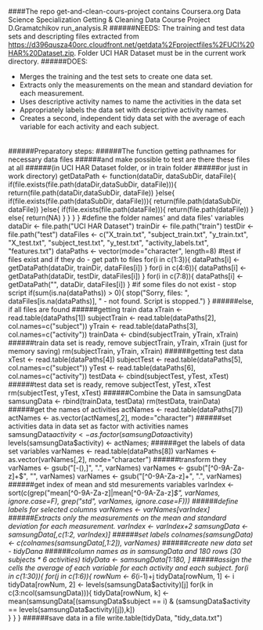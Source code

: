 ####The repo get-and-clean-cours-project contains
Coursera.org
Data Science Specialization
Getting & Cleaning Data Course Project
D.Gramatchikov
run_analysis.R
######NEEDS:
The training and test data sets and descripting files extracted from 
https://d396qusza40orc.cloudfront.net/getdata%2Fprojectfiles%2FUCI%20HAR%20Dataset.zip.
Folder UCI HAR Dataset must be in the current work directory.
######DOES:
* Merges the training and the test sets to create one data set.
* Extracts only the measurements on the mean and standard deviation for each measurement. 
* Uses descriptive activity names to name the activities in the data set
* Appropriately labels the data set with descriptive activity names. 
* Creates a second, independent tidy data set with the average of each variable for each activity and each subject. 
######
######Preparatory steps:
######The function getting pathnames for necessary data files
######and make possible to test are there these files at all
######(in UCI HAR Dataset folder, or in train folder
######or just in work directory)
getDataPath <- function(dataDir, dataSubDir, dataFile){
  if(file.exists(file.path(dataDir,dataSubDir, dataFile))){
    return(file.path(dataDir,dataSubDir, dataFile))
  }else{
    if(file.exists(file.path(dataSubDir, dataFile))){
      return(file.path(dataSubDir, dataFile))
    }else{
      if(file.exists(file.path(dataFile))){
        return(file.path(dataFile))
      }
      else{
        return(NA)
      }
    }
  }
}
#define the folder names' and data files' variables
dataDir <- file.path("UCI HAR Dataset")
trainDir <- file.path("train")
testDir <- file.path("test")
dataFiles <- c("X_train.txt", "subject_train.txt", "y_train.txt", "X_test.txt", "subject_test.txt", "y_test.txt", 
               "activity_labels.txt", "features.txt")
dataPaths <- vector(mode="character", length=8)
#test if files exist and if they do - get path to files
for(i in c(1:3)){
  dataPaths[i] <- getDataPath(dataDir, trainDir, dataFiles[i])
}
for(i in c(4:6)){
  dataPaths[i] <- getDataPath(dataDir, testDir, dataFiles[i])
}
for(i in c(7:8)){
  dataPaths[i] <- getDataPath("", dataDir, dataFiles[i])
}
#if some files do not exist - stop script
if(sum(is.na(dataPaths)) > 0){
  stop("Sorry, files: ", dataFiles[is.na(dataPaths)], " - not found. Script is stopped.")
}
######else, if all files are found
######getting train data
xTrain <- read.table(dataPaths[1])
subjectTrain <- read.table(dataPaths[2], col.names=c("subject"))
yTrain <- read.table(dataPaths[3], col.names=c("activity"))
trainData <- cbind(subjectTrain, yTrain, xTrain)
######train data set is ready, remove subjectTrain, yTrain, xTrain (just for memory saving)
rm(subjectTrain, yTrain, xTrain)
######getting test data
xTest <- read.table(dataPaths[4])
subjectTest <- read.table(dataPaths[5], col.names=c("subject"))
yTest <- read.table(dataPaths[6], col.names=c("activity"))
testData <- cbind(subjectTest, yTest, xTest)
######test data set is ready, remove subjectTest, yTest, xTest
rm(subjectTest, yTest, xTest)
######Combine the Data in samsungData
samsungData <- rbind(trainData, testData)
rm(testData, trainData)
######get the names of activities
actNames <- read.table(dataPaths[7])
actNames <- as.vector(actNames[,2], mode="character")
######set activities data in data set as factor with activities names
samsungData$activity <- as.factor(samsungData$activity)
levels(samsungData$activity) <- actNames;
######get the labels of data set variables
varNames <- read.table(dataPaths[8])
varNames <- as.vector(varNames[,2], mode="character")
######transform they
varNames <- gsub("[-(),]", ".", varNames)
varNames <- gsub("[^0-9A-Za-z]+$", "", varNames) 
varNames <- gsub("[^0-9A-Za-z]+", ".", varNames)
######get index of mean and std mesurements variables
varIndex <- sort(c(grep("mean[^0-9A-Za-z]|mean[^0-9A-Za-z]*$", varNames, ignore.case=F), grep("std", varNames, ignore.case=F)))
######define labels for selected columns
varNames <- varNames[varIndex]
######Extracts only the measurements on the mean and standard deviation for each measurement.
varIndex <- varIndex+2
samsungData <- samsungData[,c(1:2, varIndex)]
######set labels
colnames(samsungData) <- c(colnames(samsungData[,1:2]), varNames)
######create new data set - tidyDana 
######column names as in samsungData and 180 rows (30 subjects * 6 activities)
tidyData <- samsungData[1:180, ]
######assign the cells the average of each variable for each activity and each subject.
for(i in c(1:30)){
  for(j in c(1:6)){
    rowNum <- 6*(i-1)+j
    tidyData[rowNum, 1] <- i
    tidyData[rowNum, 2] <- levels(samsungData$activity)[j]
    for(k in c(3:ncol(samsungData))){
      tidyData[rowNum, k] <- mean(samsungData[(samsungData$subject == i) & (samsungData$activity == levels(samsungData$activity)[j]),k])      
    }
  }
}
######save data in a file
write.table(tidyData, "tidy_data.txt")
